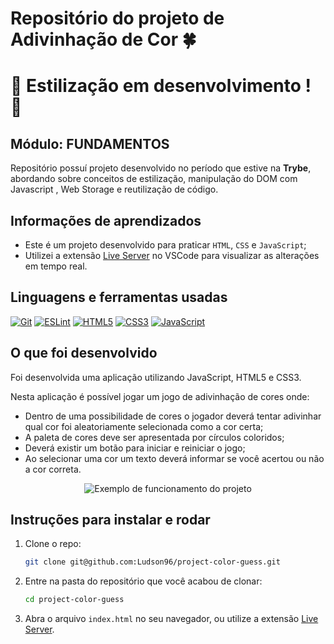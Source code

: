 # Repositório do projeto de Adivinhação de Cor 🍀

# 🚧 Estilização em desenvolvimento ! 🚧

## Módulo: FUNDAMENTOS

Repositório possuí projeto desenvolvido no período que estive na **Trybe**, abordando sobre conceitos de estilização, manipulação do DOM com Javascript , Web Storage e reutilização de código.

## Informações de aprendizados

- Este é um projeto desenvolvido para praticar `HTML`, `CSS` e `JavaScript`;
- Utilizei a extensão [Live Server][Live Server] no VSCode para visualizar as alterações em tempo real.

## Linguagens e ferramentas usadas

[![Git][Git-logo]][Git-url]
[![ESLint][ESLint-logo]][ESLint-url]
[![HTML5][HTML5-logo]][HTML5-url]
[![CSS3][CSS3-logo]][CSS3-url]
[![JavaScript][JavaScript-logo]][JavaScript-url]

## O que foi desenvolvido

Foi desenvolvida uma aplicação utilizando JavaScript, HTML5 e CSS3.

Nesta aplicação é possível jogar um jogo de adivinhação de cores onde:

- Dentro de uma possibilidade de cores o jogador deverá tentar adivinhar qual cor foi aleatoriamente selecionada como a cor certa;
- A paleta de cores deve ser apresentada por círculos coloridos;
- Deverá existir um botão para iniciar e reiniciar o jogo;
- Ao selecionar uma cor um texto deverá informar se você acertou ou não a cor correta.

<div align="center">

![Exemplo de funcionamento do projeto][guess-color]

</div>

## Instruções para instalar e rodar

1. Clone o repo:

    ```bash
    git clone git@github.com:Ludson96/project-color-guess.git
    ```

1. Entre na pasta do repositório que você acabou de clonar:

    ```bash
    cd project-color-guess
    ```

1. Abra o arquivo `index.html` no seu navegador, ou utilize a extensão [Live Server][Live Server].

[Live Server]: https://marketplace.visualstudio.com/items?itemName=ritwickdey.LiveServer
[Git-logo]: https://img.shields.io/badge/git-%23F05033.svg?style=for-the-badge&logo=git&logoColor=white
[Git-url]: https://git-scm.com
[ESLint-logo]: https://img.shields.io/badge/ESLint-4B3263?style=for-the-badge&logo=eslint&logoColor=white
[ESLint-url]: https://eslint.org/
[HTML5-logo]: https://img.shields.io/badge/html5-%23E34F26.svg?style=for-the-badge&logo=html5&logoColor=white
[HTML5-url]: https://developer.mozilla.org/pt-BR/docs/Web/HTML
[CSS3-logo]: https://img.shields.io/badge/css3-%231572B6.svg?style=for-the-badge&logo=css3&logoColor=white
[CSS3-url]: https://developer.mozilla.org/pt-BR/docs/Web/CSS
[JavaScript-logo]: https://img.shields.io/badge/javascript-%23323330.svg?style=for-the-badge&logo=javascript&logoColor=%23F7DF1E
[JavaScript-url]: https://www.javascript.com/
[guess-color]: ./guess-the-color.gif
